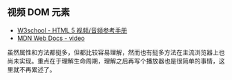 ## 视频 DOM 元素

- [W3school - HTML 5 视频/音频参考手册](https://www.w3school.com.cn/tags/html_ref_audio_video_dom.asp)
- [MDN Web Docs - video](https://developer.mozilla.org/zh-CN/docs/Web/HTML/Element/video)

虽然属性和方法都挺多，但都比较容易理解，然而也有挺多方法在主流浏览器上也尚未实现。重点在于理解生命周期，理解之后再写个播放器也是很简单的事情，这里就不再累述了。
